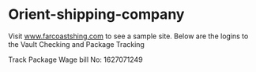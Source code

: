 # Orient-shipping-company

Visit www.farcoastshing.com to see a sample site.
Below are the logins to the Vault Checking and Package Tracking

   Track Package 
    Wage bill No: 1627071249
